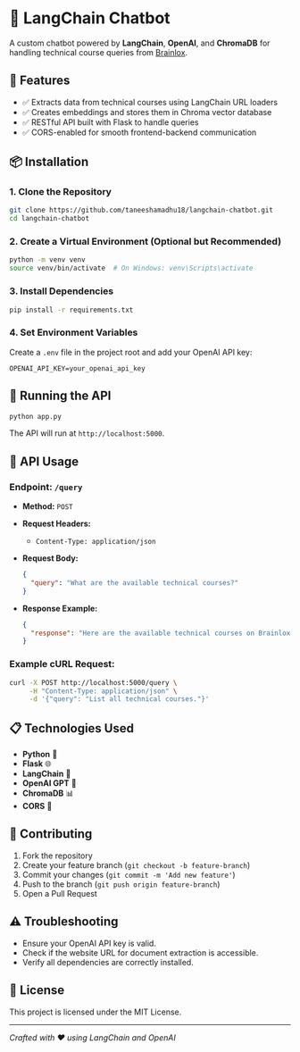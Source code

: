 # 🚀 LangChain Chatbot

A custom chatbot powered by **LangChain**, **OpenAI**, and **ChromaDB** for handling technical course queries from [Brainlox](https://brainlox.com/courses/category/technical).

## 🌟 Features

- ✅ Extracts data from technical courses using LangChain URL loaders
- ✅ Creates embeddings and stores them in Chroma vector database
- ✅ RESTful API built with Flask to handle queries
- ✅ CORS-enabled for smooth frontend-backend communication

## 📦 Installation

### 1. **Clone the Repository**

```bash
git clone https://github.com/taneeshamadhu18/langchain-chatbot.git
cd langchain-chatbot
```

### 2. **Create a Virtual Environment (Optional but Recommended)**

```bash
python -m venv venv
source venv/bin/activate  # On Windows: venv\Scripts\activate
```

### 3. **Install Dependencies**

```bash
pip install -r requirements.txt
```

### 4. **Set Environment Variables**

Create a `.env` file in the project root and add your OpenAI API key:

```
OPENAI_API_KEY=your_openai_api_key
```

## 🚀 Running the API

```bash
python app.py
```

The API will run at `http://localhost:5000`.

## 📩 API Usage

### **Endpoint:** `/query`

- **Method:** `POST`

- **Request Headers:**

  - `Content-Type: application/json`

- **Request Body:**

  ```json
  {
    "query": "What are the available technical courses?"
  }
  ```

- **Response Example:**

  ```json
  {
    "response": "Here are the available technical courses on Brainlox..."
  }
  ```

### **Example cURL Request:**

```bash
curl -X POST http://localhost:5000/query \
     -H "Content-Type: application/json" \
     -d '{"query": "List all technical courses."}'
```

## 📋 Technologies Used

- **Python** 🐍
- **Flask** 🌐
- **LangChain** 🤖
- **OpenAI GPT** 🧠
- **ChromaDB** 📊
- **CORS** 🔗

## 🤝 Contributing

1. Fork the repository
2. Create your feature branch (`git checkout -b feature-branch`)
3. Commit your changes (`git commit -m 'Add new feature'`)
4. Push to the branch (`git push origin feature-branch`)
5. Open a Pull Request

## ⚠️ Troubleshooting

- Ensure your OpenAI API key is valid.
- Check if the website URL for document extraction is accessible.
- Verify all dependencies are correctly installed.

## 📄 License

This project is licensed under the MIT License.

---

*Crafted with ❤️ using LangChain and OpenAI*

